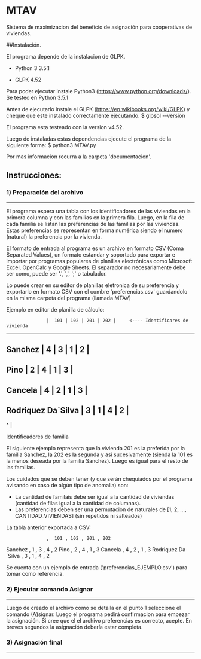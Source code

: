 # MTAV
Sistema de maximizacion del beneficio de asignación para cooperativas de viviendas.

##Instalación.

El programa depende de la instalacion de GLPK.
* Python 3 3.5.1

* GLPK 4.52

Para poder ejecutar instale Python3 (https://www.python.org/downloads/). Se testeo en Python 3.5.1

Antes de ejecutarlo instale el GLPK (https://en.wikibooks.org/wiki/GLPK) y cheque que este instalado correctamente ejecutando.
$ glpsol --version

El programa esta testeado con la version v4.52.

Luego de instaladas estas dependencias ejecute el programa de la siguiente forma:
$ python3 MTAV.py

Por mas informacion recurra a la carpeta 'documentacion'.

## Instrucciones:

### 1) Preparación del archivo
   -----------------------

El programa espera una tabla con los identificadores de las viviendas en la primera columna y con las familias en la primera fila. Luego, en la fila de cada familia se listan las preferencias de las familias por las viviendas. Estas preferencias se representan en forma numérica siendo el numero (natural) la preferencia por la vivienda.

El formato de entrada al programa es un archivo en formato CSV (Coma Separated Values), un formato estandar y soportado para exportar e importar por programas populares de planillas electrónicas como Microsoft Excel, OpenCalc y Google Sheets. El separador no necesariamente debe ser como, puede ser '.', ',', ';' o tabulador.

Lo puede crear en su editor de planillas eletronica de su preferencia y exportarlo en formato CSV con el combre 'preferencias.csv' guardandolo en la misma carpeta del programa (llamada MTAV)

Ejemplo en editor de planilla de cálculo:

                   |  101 | 102 | 201 | 202 |     <---- Identificares de vivienda
---------------------------------------------
Sanchez            |   4  |  3  |  1  |  2  |
---------------------------------------------
Pino               |   2  |  4  |  1  |  3  |
---------------------------------------------
Cancela            |   4  |  2  |  1  |  3  |
---------------------------------------------
Rodriquez Da´Silva |   3  |  1  |  4  |  2  |
---------------------------------------------

 ^
 |
 
Identificadores de familia

El siguiente ejemplo representa que la vivienda 201 es la preferida por la familia Sanchez, la 202 es la segunda y asi sucesivamente (sienda la 101 es la menos deseada por la familia Sanchez). Luego es igual para el resto de las familias.

Los cuidados que se deben tener (y que serán chequiados por el programa avisando en caso de algún tipo de anomalia) son:

- La cantidad de familais debe ser igual a la cantidad de viviendas (cantidad de filas igual a la cantidad de columnas).
- Las preferencias deben ser una permutacion de naturales de [1, 2, ..., CANTIDAD_VIVIENDAS] (sin repetidos ni salteados)

La tabla anterior exportada a CSV:

                   ,  101 , 102 , 201 , 202
Sanchez            ,  1  ,  3  ,  4  ,  2 
Pino               ,  2  ,  4  ,  1  ,  3 
Cancela            ,  4  ,  2  ,  1  ,  3 
Rodriquez Da´Silva ,  3  ,  1  ,  4  ,  2 

Se cuenta con un ejemplo de entrada ('preferencias_EJEMPLO.csv') para tomar como referencia.


### 2) Ejecutar comando Asignar
   ------------------------

Luego de creado el archivo como se detalla en el punto 1 seleccione el comando (A)signar. Luego el programa pedirá confirmacion para empezar la asignación. Si cree que el el archivo preferencias es correcto, acepte. En breves segundos la asignación debería estar completa.

### 3) Asignación final
   ----------------